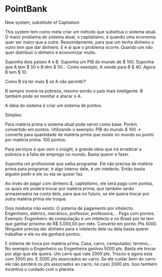 # PointBank
New system,  substitute of Capitalism.

This system tem como meta criar um método que substitua o sistema atual.
O maior problema do sistema atual, o capitalismo, é quando uma economia quer ser maior que a outra.
Resumidamente, para que um tenha dinheiro o outro tem que dar dinheiro. E é ai que o problema ocorre. Quando um não quer distribuir o dinheiro e economizar muito.

Suponha dois países A e B.
Suponha um PIB do mundo de $ 100.
Suponha que A tem $ 50 e B têm $ 50...
Como exemplo, A vende para B $ 40.
Agora B tem $ 10.

Como B irá ter mais $ se A não permitir?

B sempre viverá na pobreza, mesmo sendo o país mais inteligente. B também pode se revoltar e atacar o A.

A ideia do sistema é criar um sistema de pontos.

Simples:

Para matéria prima o sistema atual pode servir como base. Porém convertido em pontos.
Utilizando o exemplo: PIB do mundo $ 100 -> converte para quantidade de matéria prima que existe no mundo ou ponto por matéria prima. 100 pontos.

Para serviços é que vem o insight, a grande ideia que irá erradicar a pobreza e a falta de emprego no mundo.
Basta querer e fazer.

Suponha um profissional que saiba programar.
Ele não precisa de matéria prima para programar, é algo interno dele, é um intelecto.
Então basta alguém pedir e ele ou ela se quiser faz.

Ao invés de pagar com dinheiro $, capitalismo, ele será pago com pontos, os quais ele poderá trocar por matéria prima, que também serão armazenados na conta dele, para que no futuro, se ele queira trocar por outra matéria prima ele troque.

Dois módulos irão existir.
O sistema de pagamento por intelecto. Engenheiro, elétrico, mecânico, professor, professora,...
Pago com pontos. Exemplo: Engenheiro de computação é um intelecto e no Brasil por lei tem que ganhar próximo de R$ 5.000,00 por mês. Converte em ponto: Pts 5000. Ninguém precisa dar dinheiro para o intelecto dele ou dela basta querer trabalhar e ele ou ela ganhará pontos.

E sistema de troca por matéria prima. Casa, carro, computador, terreno,...
No exemplo o Engenheiro ou Engenheira ganhou 5000 pts. Basta ele trocar por algo que ele queira.
Um carro que vale 2000 pts. Trocou e agora esta com 3000 pts. E 2000 pts associados ao carro.
Se ele cuidar bem do carro ele não perderá os pts associados ao carro, no caso 2000 pts.
Isso também incentiva o cuidado com o planeta.
